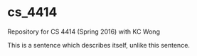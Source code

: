 # cs_4414
Repository for CS 4414 (Spring 2016) with KC Wong

This is a sentence which describes itself, unlike this sentence.
